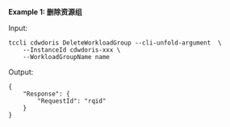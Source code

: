 **Example 1: 删除资源组**



Input: 

```
tccli cdwdoris DeleteWorkloadGroup --cli-unfold-argument  \
    --InstanceId cdwdoris-xxx \
    --WorkloadGroupName name
```

Output: 
```
{
    "Response": {
        "RequestId": "rqid"
    }
}
```

